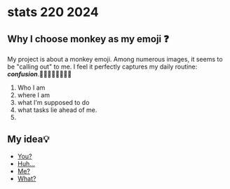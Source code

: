# stats 220 2024

## Why I choose monkey as my emoji ❓

My project is about a monkey emoji. Among numerous images, it seems to be "calling out" to me.
I feel it perfectly captures my daily routine: ***confusion***.😵‍💫😵‍💫😵‍💫😵‍💫
<ol>
  <li> Who I am</li>
  <li> where I am</li>
  <li> what I'm supposed to do</li>
  <li> what tasks lie ahead of me.</li>
  <li></li>
</ol>


## My idea💡

- [You?](https://static.vecteezy.com/system/resources/previews/012/721/532/original/awkward-look-monkey-puppet-icon-free-vector.jpg)
- [Huh...](https://i.imgflip.com/4jkbsq.png)
- [Me?](https://cdn170.picsart.com/upscale-228465789059212.png?r1024x1024)
- [What?](https://ih0.redbubble.net/image.4741986117.8515/raf,360x360,075,t,fafafa:ca443f4786.jpg)
